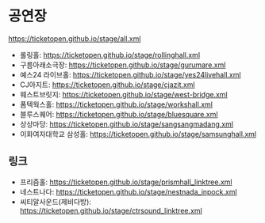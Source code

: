# 공연장
https://ticketopen.github.io/stage/all.xml
- 롤링홀: https://ticketopen.github.io/stage/rollinghall.xml
- 구름아래소극장: https://ticketopen.github.io/stage/gurumare.xml
- 예스24 라이브홀: https://ticketopen.github.io/stage/yes24livehall.xml
- CJ아지트: https://ticketopen.github.io/stage/cjazit.xml
- 웨스트브릿지: https://ticketopen.github.io/stage/west-bridge.xml
- 폼텍웍스홀: https://ticketopen.github.io/stage/workshall.xml
- 블루스퀘어: https://ticketopen.github.io/stage/bluesquare.xml
- 상상마당: https://ticketopen.github.io/stage/sangsangmadang.xml
- 이화여자대학교 삼성홀: https://ticketopen.github.io/stage/samsunghall.xml

## 링크
- 프리즘홀: https://ticketopen.github.io/stage/prismhall_linktree.xml
- 네스트나다: https://ticketopen.github.io/stage/nestnada_inpock.xml
- 씨티알사운드(제비다방): https://ticketopen.github.io/stage/ctrsound_linktree.xml
